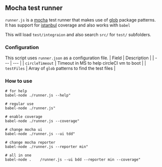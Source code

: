## Mocha test runner
`runner.js` is a [mocha](https://www.npmjs.com/package/mocha) test runner that makes use of [glob](https://www.npmjs.com/package/glob) package patterns. It has support for [istanbul](https://www.npmjs.com/package/istanbul) coverage and also works with `babel`

This will load `test/integraion` and also search `src/` for `test/` subfolders.

### Configuration
This script uses `runner.json` as a configuration file.
| Field | Description |
| --- | --- |
| `circleTimeout` | Timeout in MS to help circleCI vm to boot |
| `testFiles` | Array of `glob` patterns to find the test files |


### How to use
```
# for help
babel-node ./runner.js --help"

# regular use
babel-node ./runner.js"

# enable coverage
babel-node ./runner.js --coverage"

# change mocha ui
babel-node ./runner.js --ui tdd"

# change mocha reporter
babel-node ./runner.js --reporter min"

# all in one
babel-node .	/runner.js --ui bdd --reporter min --coverage"
```